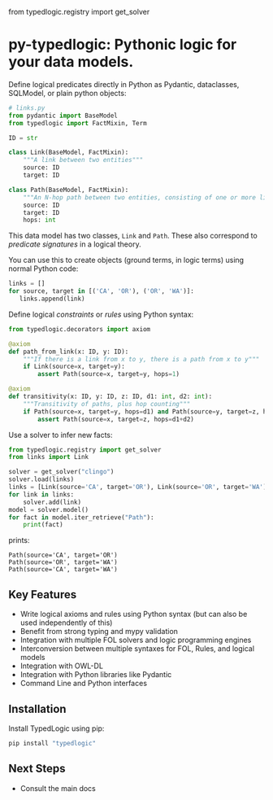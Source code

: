 from typedlogic.registry import get_solver

# py-typedlogic: Pythonic logic for your data models.

Define logical predicates directly in Python as Pydantic, dataclasses, SQLModel, or plain python objects:

```python
# links.py
from pydantic import BaseModel
from typedlogic import FactMixin, Term

ID = str

class Link(BaseModel, FactMixin):
    """A link between two entities"""
    source: ID
    target: ID

class Path(BaseModel, FactMixin):
    """An N-hop path between two entities, consisting of one or more links"""
    source: ID
    target: ID
    hops: int
```

This data model has two classes, `Link` and `Path`. These also correspond to *predicate signatures*
in a logical theory.

You can use this to create objects (ground terms, in logic terms) using normal Python code:

```python
links = []
for source, target in [('CA', 'OR'), ('OR', 'WA')]:
   links.append(link)
```

Define logical *constraints* or *rules* using Python syntax:
 
```python
from typedlogic.decorators import axiom

@axiom
def path_from_link(x: ID, y: ID):
    """If there is a link from x to y, there is a path from x to y"""
    if Link(source=x, target=y):
        assert Path(source=x, target=y, hops=1)

@axiom
def transitivity(x: ID, y: ID, z: ID, d1: int, d2: int):
    """Transitivity of paths, plus hop counting"""
    if Path(source=x, target=y, hops=d1) and Path(source=y, target=z, hops=d2):
        assert Path(source=x, target=z, hops=d1+d2)
```

Use a solver to infer new facts:

```python
from typedlogic.registry import get_solver
from links import Link

solver = get_solver("clingo")
solver.load(links) 
links = [Link(source='CA', target='OR'), Link(source='OR', target='WA')]
for link in links:
    solver.add(link)
model = solver.model()
for fact in model.iter_retrieve("Path"):
    print(fact)
```

prints:

```
Path(source='CA', target='OR')
Path(source='OR', target='WA')
Path(source='CA', target='WA')
```

## Key Features

- Write logical axioms and rules using Python syntax (but can also be used independently of this)
- Benefit from strong typing and mypy validation
- Integration with multiple FOL solvers and logic programming engines
- Interconversion between multiple syntaxes for FOL, Rules, and logical models
- Integration with OWL-DL
- Integration with Python libraries like Pydantic
- Command Line and Python interfaces

## Installation

Install TypedLogic using pip:

```bash
pip install "typedlogic"
```

## Next Steps

- Consult the main docs 
